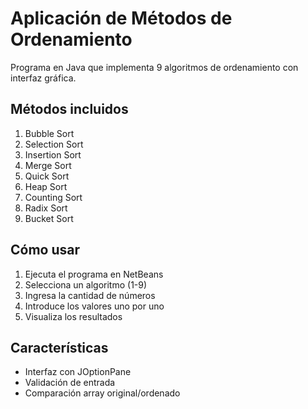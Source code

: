 # Aplicación de Métodos de Ordenamiento

Programa en Java que implementa 9 algoritmos de ordenamiento con interfaz gráfica.

## Métodos incluidos
1. Bubble Sort
2. Selection Sort  
3. Insertion Sort
4. Merge Sort
5. Quick Sort
6. Heap Sort
7. Counting Sort
8. Radix Sort
9. Bucket Sort

## Cómo usar
1. Ejecuta el programa en NetBeans
2. Selecciona un algoritmo (1-9)
3. Ingresa la cantidad de números
4. Introduce los valores uno por uno
5. Visualiza los resultados

## Características
- Interfaz con JOptionPane
- Validación de entrada
- Comparación array original/ordenado

